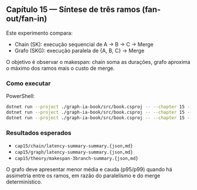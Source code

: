 ## Capítulo 15 — Síntese de três ramos (fan-out/fan-in)

Este experimento compara:

- Chain (SK): execução sequencial de A → B → C → Merge
- Grafo (SKG): execução paralela de {A, B, C} → Merge

O objetivo é observar o makespan: chain soma as durações, grafo aproxima o máximo dos ramos mais o custo de merge.

### Como executar

PowerShell:

```bash
dotnet run --project ./graph-ia-book/src/book.csproj -- --chapter 15 --mode chain
dotnet run --project ./graph-ia-book/src/book.csproj -- --chapter 15 --mode graph
dotnet run --project ./graph-ia-book/src/book.csproj -- --chapter 15 --mode benchmark
```

### Resultados esperados

- `cap15/chain/latency-summary-summary.{json,md}`
- `cap15/graph/latency-summary-summary.{json,md}`
- `cap15/theory/makespan-3branch-summary.{json,md}`

O grafo deve apresentar menor média e cauda (p95/p99) quando há assimetria entre os ramos, em razão do paralelismo e do merge determinístico.


